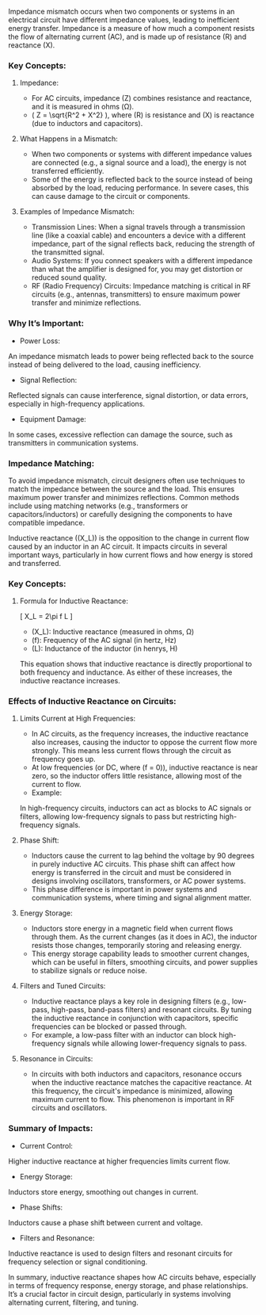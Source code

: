 Impedance mismatch occurs when two components or systems in an electrical circuit have different impedance values, leading to inefficient energy transfer. Impedance is a measure of how much a component resists the flow of alternating current (AC), and is made up of resistance (R) and reactance (X).

### Key Concepts:

1. Impedance:

   - For AC circuits, impedance (Z) combines resistance and reactance, and it is measured in ohms (Ω).
   - \( Z = \sqrt{R^2 + X^2} \), where \(R\) is resistance and \(X\) is reactance (due to inductors and capacitors).

2. What Happens in a Mismatch:

   - When two components or systems with different impedance values are connected (e.g., a signal source and a load), the energy is not transferred efficiently.
   - Some of the energy is reflected back to the source instead of being absorbed by the load, reducing performance. In severe cases, this can cause damage to the circuit or components.

3. Examples of Impedance Mismatch:

   - Transmission Lines: When a signal travels through a transmission line (like a coaxial cable) and encounters a device with a different impedance, part of the signal reflects back, reducing the strength of the transmitted signal.
   - Audio Systems: If you connect speakers with a different impedance than what the amplifier is designed for, you may get distortion or reduced sound quality.
   - RF (Radio Frequency) Circuits: Impedance matching is critical in RF circuits (e.g., antennas, transmitters) to ensure maximum power transfer and minimize reflections.

### Why It’s Important:

- Power Loss: 

An impedance mismatch leads to power being reflected back to the source instead of being delivered to the load, causing inefficiency.

- Signal Reflection: 

Reflected signals can cause interference, signal distortion, or data errors, especially in high-frequency applications.

- Equipment Damage: 

In some cases, excessive reflection can damage the source, such as transmitters in communication systems.

### Impedance Matching:

To avoid impedance mismatch, circuit designers often use techniques to match the impedance between the source and the load. This ensures maximum power transfer and minimizes reflections. Common methods include using matching networks (e.g., transformers or capacitors/inductors) or carefully designing the components to have compatible impedance.

Inductive reactance (\(X_L\)) is the opposition to the change in current flow caused by an inductor in an AC circuit. It impacts circuits in several important ways, particularly in how current flows and how energy is stored and transferred.

### Key Concepts:

1. Formula for Inductive Reactance:

   \[
   X_L = 2\pi f L
   \]
   - \(X_L\): Inductive reactance (measured in ohms, Ω)
   - \(f\): Frequency of the AC signal (in hertz, Hz)
   - \(L\): Inductance of the inductor (in henrys, H)

   This equation shows that inductive reactance is directly proportional to both frequency and inductance. As either of these increases, the inductive reactance increases.

### Effects of Inductive Reactance on Circuits:

1. Limits Current at High Frequencies:

   - In AC circuits, as the frequency increases, the inductive reactance also increases, causing the inductor to oppose the current flow more strongly. This means less current flows through the circuit as frequency goes up.
   - At low frequencies (or DC, where \(f = 0\)), inductive reactance is near zero, so the inductor offers little resistance, allowing most of the current to flow.
   - Example: 
   
   In high-frequency circuits, inductors can act as blocks to AC signals or filters, allowing low-frequency signals to pass but restricting high-frequency signals.

2. Phase Shift:

   - Inductors cause the current to lag behind the voltage by 90 degrees in purely inductive AC circuits. This phase shift can affect how energy is transferred in the circuit and must be considered in designs involving oscillators, transformers, or AC power systems.
   - This phase difference is important in power systems and communication systems, where timing and signal alignment matter.

3. Energy Storage:

   - Inductors store energy in a magnetic field when current flows through them. As the current changes (as it does in AC), the inductor resists those changes, temporarily storing and releasing energy.
   - This energy storage capability leads to smoother current changes, which can be useful in filters, smoothing circuits, and power supplies to stabilize signals or reduce noise.

4. Filters and Tuned Circuits:

   - Inductive reactance plays a key role in designing filters (e.g., low-pass, high-pass, band-pass filters) and resonant circuits. By tuning the inductive reactance in conjunction with capacitors, specific frequencies can be blocked or passed through.
   - For example, a low-pass filter with an inductor can block high-frequency signals while allowing lower-frequency signals to pass.

5. Resonance in Circuits:

   - In circuits with both inductors and capacitors, resonance occurs when the inductive reactance matches the capacitive reactance. At this frequency, the circuit's impedance is minimized, allowing maximum current to flow. This phenomenon is important in RF circuits and oscillators.

### Summary of Impacts:

- Current Control: 

Higher inductive reactance at higher frequencies limits current flow.

- Energy Storage: 

Inductors store energy, smoothing out changes in current.

- Phase Shifts: 

Inductors cause a phase shift between current and voltage.

- Filters and Resonance: 

Inductive reactance is used to design filters and resonant circuits for frequency selection or signal conditioning.

In summary, inductive reactance shapes how AC circuits behave, especially in terms of frequency response, energy storage, and phase relationships. It’s a crucial factor in circuit design, particularly in systems involving alternating current, filtering, and tuning.
